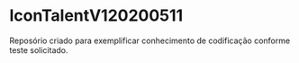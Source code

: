 # IconTalentV120200511
Reposório criado para exemplificar conhecimento de codificação conforme teste solicitado.

